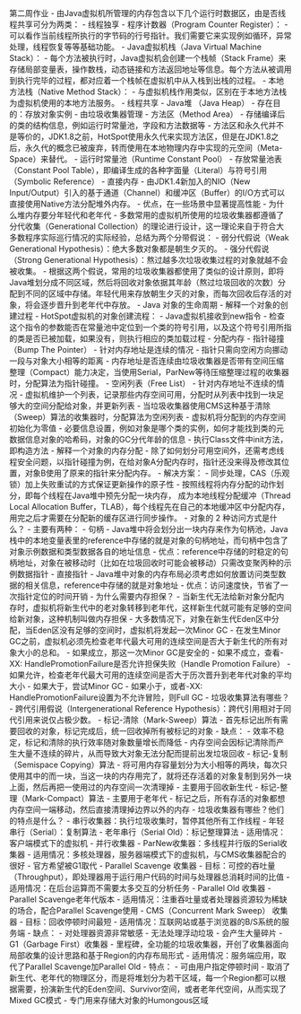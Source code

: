  第二周作业
	- 由Java虚拟机所管理的内存包含以下几个运行时数据区，由是否线程共享可分为两类：
		- 线程独享
			- 程序计数器（Program Counter Register）：
				- 可以看作当前线程所执行的字节码的行号指针。我们需要它来实现例如循环，异常处理，线程恢复等等基础功能。
			- Java虚拟机栈（Java Virtual Machine Stack）：
				- 每个方法被执行时，Java虚拟机会创建一个栈帧（Stack Frame）来存储局部变量表，操作数栈，动态链接和方法返回地址等信息。每个方法从被调用到执行完毕的过程，都对应着一个栈帧在虚拟机中从入栈到出栈的过程。
			- 本地方法栈（Native Method Stack）：
				- 与虚拟机栈作用类似，区别在于本地方法栈为虚拟机使用的本地方法服务。
		- 线程共享
			- Java堆 （Java Heap）
				- 存在目的：存放对象实例
				- 由垃圾收集器管理
			- 方法区（Method Area）
				- 存储编译后的类的结构信息，例如运行时常量池，字段和方法数据等
				- 方法区和永久代并不是等价的，JDK1.8之前，HotSpot使用永久代来实现方法区，但是在JDK1.8之后，永久代的概念已被废弃，转而使用在本地物理内存中实现的元空间（Meta-Space）来替代。
				- 运行时常量池（Runtime Constant Pool）
					- 存放常量池表（Constant Pool Table），即编译生成的各种字面量（Literal）与符号引用（Symbolic Reference）
			- 直接内存
				- 由JDK1.4新加入的NIO（New Input/Output）引入的基于通道（Channel）和缓冲区（Buffer）的I/O方式可以直接使用Native方法分配堆外内存。
					- 优点，在一些场景中显著提高性能
	- 为什么堆内存要分年轻代和老年代
		- 多数常用的虚拟机所使用的垃圾收集器都遵循了分代收集（Generational Collection）的理论进行设计，这一理论来自于符合大多数程序实际巡行情况的实际经验，总结为两个分带假说：
			- 弱分代假说（Weak Generational Hypothesis）：绝大多数对象都是朝生夕灭的。
			- 强分代假说（Strong Generational Hypothesis）：熬过越多次垃圾收集过程的对象就越不会被收集。
		- 根据这两个假说，常用的垃圾收集器都使用了类似的设计原则，即将Java堆划分成不同区域，然后将回收对象依据其年龄（熬过垃圾回收的次数）分配到不同的区域中存储。年轻代用来存放朝生夕灭的对象，而每次回收后存活的对象，将会逐步晋升到老年代中存放。
	- Java 对象的生命周期
		- 解释一个对象的创建过程
			- HotSpot虚拟机的对象创建流程：
				- Java虚拟机接收到new指令
				- 检查这个指令的参数能否在常量池中定位到一个类的符号引用，以及这个符号引用所指的类是否已被加载，如果没有，则执行相应的类加载过程
				- 分配内存
					- 指针碰撞（Bump The Pointer）
						- 针对内存地址是连续的情况
						- 指针只需向空闲方向挪动一段与对象大小相等的距离
						- 内存地址是否连续由垃圾收集器是否带有空间压缩整理（Compact）能力决定，当使用Serial，ParNew等待压缩整理过程的收集器时，分配算法为指针碰撞。
					- 空闲列表（Free List）
						- 针对内存地址不连续的情况
						- 虚拟机维护一个列表，记录那些内存空间可用，分配时从列表中找到一块足够大的空间分配给对象，并更新列表
						- 当垃圾收集器使用CMS这种基于清除（Sweep）算法的收集器时，分配算法为空闲列表
				- 虚拟机将分配到的内存空间初始化为零值
				- 必要信息设置，例如对象是哪个类的实例，如何才能找到类的元数据信息对象的哈希码，对象的GC分代年龄的信息
				- 执行Class文件中init方法，即构造方法
		- 解释一个对象的内存分配
			- 除了如何划分可用空间外，还需考虑线程安全问题，以指针碰撞为例，在给对象A分配内存时，指针还没来得及修改其位置，对象B使用了原来的指针来分配内存。
			- 解决方案：
				- 同步处理，CAS（乐观锁）加上失败重试的方式保证更新操作的原子性
				- 按照线程将内存分配的动作划分，即每个线程在Java堆中预先分配一块内存， 成为本地线程分配缓冲（Thread Local Allocation Buffer，TLAB），每个线程先在自己的本地缓冲区中分配内存，用完之后才需要在分配新的缓存区进行同步操作。
		- 对象的 2 种访问方式是什么？
			- 主要有两种：
				- 句柄
					- Java堆中将会划分出一块内存来作为句柄池，Java栈中的本地变量表里的reference中存储的就是对象的句柄地址，而句柄中包含了对象示例数据和类型数据各自的地址信息
					- 优点：reference中存储的时稳定的句柄地址，对象在被移动时（比如在垃圾回收时可能会被移动）只需改变聚丙种的示例数据指针
				- 直接指针
					- Java堆中对象的内存布局必须考虑如何放置访问类型数据的相关信息，reference中存储的就是对象地址
					- 优点：访问速度快，节省了一次指针定位的时间开销
		- 为什么需要内存担保？
			- 当新生代无法给新对象分配内存时，虚拟机将新生代中的老对象转移到老年代，这样新生代就可能有足够的空间给新对象，这种机制叫做内存担保
			- 大多数情况下，对象在新生代Eden区中分配，当Eden区没有足够的空间时，虚拟机将发起一次Minor GC
			- 在发生Minor GC之前，虚拟机必须先检查老年代最大可用的连续空间是否大于新生代的所有对象大小的总和。
				- 如果成立，那这一次Minor GC是安全的
				- 如果不成立，查看-XX: HandlePromotionFailure是否允许担保失败（Handle Promotion Failure）
					- 如果允许，检查老年代最大可用的连续空间是否大于历次晋升到老年代对象的平均大小
						- 如果大于，尝试Minor GC
						- 如果小于，或者-XX: HandlePromotionFailure设置为不允许冒险，则Full GC
	- 垃圾收集算法有哪些？
		- 跨代引用假说（Intergenerational Reference Hypothesis）：跨代引用相对于同代引用来说仅占极少数。
		- 标记-清除（Mark-Sweep）算法
			- 首先标记出所有需要回收的对象，标记完成后，统一回收掉所有被标记的对象
			- 缺点：
				- 效率不稳定，标记和清除的执行效率随对象数量增长而降低
				- 内存空间会因标记清除而产生大量不连续的碎片，从而导致大对象无法分配而提前出发垃圾回收
		- 标记-复制（Semispace Copying）算法
			- 将可用内存容量划分为大小相等的两块，每次只使用其中的而一块，当这一块的内存用完了，就将还存活着的对象复制到另外一块上面，然后再把一使用过的内存空间一次清理掉
			- 主要用于回收新生代
		- 标记-整理（Mark-Compact）算法
			- 主要用于老年代
			- 标记之后，所有存活的对象都想内存空间一端移动，然后直接清理掉边界以外的内存
	- 垃圾收集器有哪些？他们的特点是什么？
		- 串行收集器：执行垃圾收集时，暂停其他所有工作线程
			- 年轻串行（Serial）：复制算法
			- 老年串行（Serial Old）：标记整理算法
			- 适用情况：客户端模式下的虚拟机
		- 并行收集器
			- ParNew收集器：多线程并行版的Serial收集器
				- 适用情况：多核处理器，服务器端模式下的虚拟机，与CMS收集器配合的很好
				- 官方希望被G1取代
			- Parallel Scavenge 收集器
				- 目标：可控的吞吐量（Throughput），即处理器用于运行用户代码的时间与处理器总消耗时间的比值
				- 适用情况：在后台运算而不需要太多交互的分析任务
			- Parallel Old 收集器
				- Parallel Scavenge老年代版本
				- 适用情况：注重吞吐量或者处理器资源较为稀缺的场合，配合Parallel Scavenge使用
			- CMS（Concurrent Mark Sweep） 收集器
				- 目标：回收停顿时间最短
				- 适用情况：互联网站或基于浏览器的B/S系统的服务端
				- 缺点：
					- 对处理器资源非常敏感
					- 无法处理浮动垃圾
					- 会产生大量碎片
			- G1（Garbage First）收集器
				- 里程碑，全功能的垃圾收集器，开创了收集器面向局部收集的设计思路和基于Region的内存布局形式
				- 适用情况：服务端应用，取代了Parallel Scavenge加Parallel Old
				- 特点：
					- 可由用户指定停顿时间
					- 取消了新生代、老年代的物理区分，而是将堆划分为若干区域，每一个Region都可以根据需要，扮演新生代的Eden空间、Survivor空间，或者老年代空间，从而实现了Mixed GC模式
					- 专门用来存储大对象的Humongous区域
